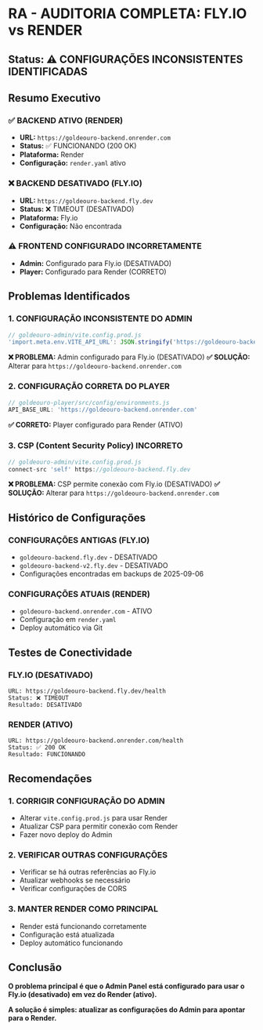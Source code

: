 # RA - AUDITORIA COMPLETA: FLY.IO vs RENDER

## Status: ⚠️ **CONFIGURAÇÕES INCONSISTENTES IDENTIFICADAS**

## Resumo Executivo

### ✅ **BACKEND ATIVO (RENDER)**
- **URL:** `https://goldeouro-backend.onrender.com`
- **Status:** ✅ FUNCIONANDO (200 OK)
- **Plataforma:** Render
- **Configuração:** `render.yaml` ativo

### ❌ **BACKEND DESATIVADO (FLY.IO)**
- **URL:** `https://goldeouro-backend.fly.dev`
- **Status:** ❌ TIMEOUT (DESATIVADO)
- **Plataforma:** Fly.io
- **Configuração:** Não encontrada

### ⚠️ **FRONTEND CONFIGURADO INCORRETAMENTE**
- **Admin:** Configurado para Fly.io (DESATIVADO)
- **Player:** Configurado para Render (CORRETO)

## Problemas Identificados

### 1. **CONFIGURAÇÃO INCONSISTENTE DO ADMIN**
```javascript
// goldeouro-admin/vite.config.prod.js
'import.meta.env.VITE_API_URL': JSON.stringify('https://goldeouro-backend.fly.dev')
```
**❌ PROBLEMA:** Admin configurado para Fly.io (DESATIVADO)
**✅ SOLUÇÃO:** Alterar para `https://goldeouro-backend.onrender.com`

### 2. **CONFIGURAÇÃO CORRETA DO PLAYER**
```javascript
// goldeouro-player/src/config/environments.js
API_BASE_URL: 'https://goldeouro-backend.onrender.com'
```
**✅ CORRETO:** Player configurado para Render (ATIVO)

### 3. **CSP (Content Security Policy) INCORRETO**
```javascript
// goldeouro-admin/vite.config.prod.js
connect-src 'self' https://goldeouro-backend.fly.dev
```
**❌ PROBLEMA:** CSP permite conexão com Fly.io (DESATIVADO)
**✅ SOLUÇÃO:** Alterar para `https://goldeouro-backend.onrender.com`

## Histórico de Configurações

### **CONFIGURAÇÕES ANTIGAS (FLY.IO)**
- `goldeouro-backend.fly.dev` - DESATIVADO
- `goldeouro-backend-v2.fly.dev` - DESATIVADO
- Configurações encontradas em backups de 2025-09-06

### **CONFIGURAÇÕES ATUAIS (RENDER)**
- `goldeouro-backend.onrender.com` - ATIVO
- Configuração em `render.yaml`
- Deploy automático via Git

## Testes de Conectividade

### **FLY.IO (DESATIVADO)**
```
URL: https://goldeouro-backend.fly.dev/health
Status: ❌ TIMEOUT
Resultado: DESATIVADO
```

### **RENDER (ATIVO)**
```
URL: https://goldeouro-backend.onrender.com/health
Status: ✅ 200 OK
Resultado: FUNCIONANDO
```

## Recomendações

### 1. **CORRIGIR CONFIGURAÇÃO DO ADMIN**
- Alterar `vite.config.prod.js` para usar Render
- Atualizar CSP para permitir conexão com Render
- Fazer novo deploy do Admin

### 2. **VERIFICAR OUTRAS CONFIGURAÇÕES**
- Verificar se há outras referências ao Fly.io
- Atualizar webhooks se necessário
- Verificar configurações de CORS

### 3. **MANTER RENDER COMO PRINCIPAL**
- Render está funcionando corretamente
- Configuração está atualizada
- Deploy automático funcionando

## Conclusão

**O problema principal é que o Admin Panel está configurado para usar o Fly.io (desativado) em vez do Render (ativo).**

**A solução é simples: atualizar as configurações do Admin para apontar para o Render.**
